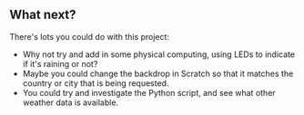 ## What next?

There's lots you could do with this project:

-   Why not try and add in some physical computing, using LEDs to indicate if it's raining or not?
-   Maybe you could change the backdrop in Scratch so that it matches the country or city that is being requested.
-   You could try and investigate the Python script, and see what other weather data is available.


